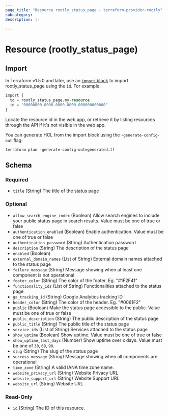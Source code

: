 ```yaml
---
page_title: "Resource rootly_status_page - terraform-provider-rootly"
subcategory:
description: |-
    
---
```


# Resource (rootly_status_page)





## Import

In Terraform v1.5.0 and later, use an [`import` block](https://developer.hashicorp.com/terraform/language/import) to import rootly_status_page using the `id`. For example:

```terraform
import {
  to = rootly_status_page.my-resource
  id = "00000000-0000-0000-0000-000000000000"
}
```

Locate the resource id in the web app, or retrieve it by listing resources through the API if it's not visible in the web app.

You can generate HCL from the import block using the `-generate-config-out` flag:

```console
terraform plan -generate-config-out=generated.tf
```

<!-- schema generated by tfplugindocs -->
## Schema

### Required

- `title` (String) The title of the status page

### Optional

- `allow_search_engine_index` (Boolean) Allow search engines to include your public status page in search results. Value must be one of true or false
- `authentication_enabled` (Boolean) Enable authentication. Value must be one of true or false
- `authentication_password` (String) Authentication password
- `description` (String) The description of the status page
- `enabled` (Boolean)
- `external_domain_names` (List of String) External domain names attached to the status page
- `failure_message` (String) Message showing when at least one component is not operational
- `footer_color` (String) The color of the footer. Eg. "#1F2F41"
- `functionality_ids` (List of String) Functionalities attached to the status page
- `ga_tracking_id` (String) Google Analytics tracking ID
- `header_color` (String) The color of the header. Eg. "#0061F2"
- `public` (Boolean) Make the status page accessible to the public. Value must be one of true or false
- `public_description` (String) The public description of the status page
- `public_title` (String) The public title of the status page
- `service_ids` (List of String) Services attached to the status page
- `show_uptime` (Boolean) Show uptime. Value must be one of true or false
- `show_uptime_last_days` (Number) Show uptime over x days. Value must be one of `30`, `60`, `90`.
- `slug` (String) The slug of the status page
- `success_message` (String) Message showing when all components are operational
- `time_zone` (String) A valid IANA time zone name.
- `website_privacy_url` (String) Website Privacy URL
- `website_support_url` (String) Website Support URL
- `website_url` (String) Website URL

### Read-Only

- `id` (String) The ID of this resource.
